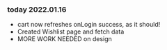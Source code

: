 ### today 2022.01.16

- cart now refreshes onLogin success, as it should!
- Created Wishlist page and fetch data
- MORE WORK NEEDED on design
